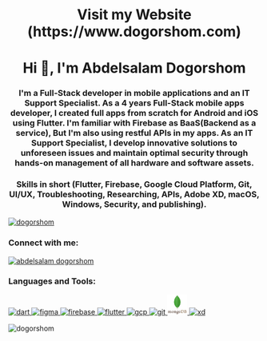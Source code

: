 <h1 align="center">Visit my Website (https://www.dogorshom.com)</h1>
<h1 align="center">Hi 👋, I'm Abdelsalam Dogorshom</h1>
<h3 align="center">I'm a Full-Stack developer in mobile applications and an IT Support Specialist. As a 4 years Full-Stack mobile apps developer, I created full apps from scratch for Android and iOS using Flutter. I'm familiar with Firebase as BaaS(Backend as a service), But I'm also using restful APIs in my apps. As an IT Support Specialist, I develop innovative solutions to unforeseen issues and maintain optimal security through hands-on management of all hardware and software assets.</h3>
<h3 align="center"> Skills in short (Flutter, Firebase, Google Cloud Platform, Git, UI/UX, Troubleshooting, Researching, APIs, Adobe XD, macOS, Windows, Security, and publishing).</h3>

<p align="left"> <a href="https://github.com/ryo-ma/github-profile-trophy"><img src="https://github-profile-trophy.vercel.app/?username=dogorshom" alt="dogorshom" /></a> </p>

<h3 align="left">Connect with me:</h3>
<p align="left">
<a href="https://www.linkedin.com/in/abdelsalam-dogorshom-ba0170212/" target="blank"><img align="center" src="https://raw.githubusercontent.com/rahuldkjain/github-profile-readme-generator/master/src/images/icons/Social/linked-in-alt.svg" alt="abdelsalam dogorshom" height="30" width="40" /></a>
</p>

<h3 align="left">Languages and Tools:</h3>
<p align="left"> <a href="https://dart.dev" target="_blank" rel="noreferrer"> <img src="https://www.vectorlogo.zone/logos/dartlang/dartlang-icon.svg" alt="dart" width="40" height="40"/> </a> <a href="https://www.figma.com/" target="_blank" rel="noreferrer"> <img src="https://www.vectorlogo.zone/logos/figma/figma-icon.svg" alt="figma" width="40" height="40"/> </a> <a href="https://firebase.google.com/" target="_blank" rel="noreferrer"> <img src="https://www.vectorlogo.zone/logos/firebase/firebase-icon.svg" alt="firebase" width="40" height="40"/> </a> <a href="https://flutter.dev" target="_blank" rel="noreferrer"> <img src="https://www.vectorlogo.zone/logos/flutterio/flutterio-icon.svg" alt="flutter" width="40" height="40"/> </a> <a href="https://cloud.google.com" target="_blank" rel="noreferrer"> <img src="https://www.vectorlogo.zone/logos/google_cloud/google_cloud-icon.svg" alt="gcp" width="40" height="40"/> </a> <a href="https://git-scm.com/" target="_blank" rel="noreferrer"> <img src="https://www.vectorlogo.zone/logos/git-scm/git-scm-icon.svg" alt="git" width="40" height="40"/> </a> <a href="https://www.mongodb.com/" target="_blank" rel="noreferrer"> <img src="https://raw.githubusercontent.com/devicons/devicon/master/icons/mongodb/mongodb-original-wordmark.svg" alt="mongodb" width="40" height="40"/> </a> <a href="https://www.adobe.com/products/xd.html" target="_blank" rel="noreferrer"> <img src="https://cdn.worldvectorlogo.com/logos/adobe-xd.svg" alt="xd" width="40" height="40"/> </a> </p>

<p><img align="center" src="https://github-readme-stats.vercel.app/api/top-langs?username=dogorshom&show_icons=true&locale=en&layout=compact" alt="dogorshom" /></p>
